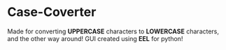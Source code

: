 # Case-Coverter

Made for converting **UPPERCASE** characters to **LOWERCASE** characters, and the other way around! GUI created using **EEL** for python!
